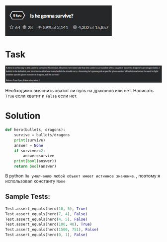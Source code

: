 ![main](./png/main.png)
# Task 
![task](./png/task.png)

Необходимо выяснить хватит ли пуль на драконов или нет. Написать `True` если хватит и `False` если нет. 
# Solution

```python
def hero(bullets, dragons):
	survive = bullets/dragons
	print(survive)
	answer = None
	if survive>=2:
		answer=survive
	print(bool(answer))
	return bool(answer)
```

В python `По умолчанию любой объект имеет истинное значение.`, поэтому я использовал константу `None`

## Sample Tests: 
```python
Test.assert_equals(hero(10, 5), True)
Test.assert_equals(hero(7, 4), False)
Test.assert_equals(hero(4, 5), False)
Test.assert_equals(hero(100, 40), True)
Test.assert_equals(hero(1500, 751), False)
Test.assert_equals(hero(0, 1), False)
```